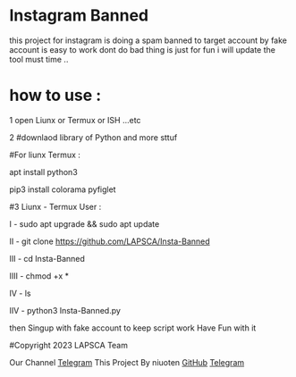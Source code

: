 # Instagram Banned 


this project for instagram is doing a spam banned to target account by fake account is easy to work dont do bad thing is just for fun  i will update the tool must time  ..




# how to use :


1 open Liunx or Termux or ISH ...etc 



2 #downlaod  library  of Python and more sttuf





#For liunx Termux :




apt install python3 

 


pip3 install colorama pyfiglet 



#3 Liunx - Termux User  : 



I -  sudo apt upgrade && sudo apt update 


II - git clone https://github.com/LAPSCA/Insta-Banned



III - cd Insta-Banned


IIII - chmod +x * 


 IV  - ls
 
 
 IIV  -  python3 Insta-Banned.py 



then Singup with fake account to keep script work 
Have Fun with it 




#Copyright 2023 LAPSCA Team



Our Channel [Telegram](https://t.me/estkan3a)
This Project By niuoten [GitHub](https://github.com/niuoten)  [Telegram](t.me/niuoten)
